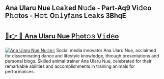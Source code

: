 ## Ana Ularu Nue L𝚎a𝚔ed N𝚞𝚍e - Part-Aq9 Vi𝚍𝚎o P𝚑𝚘tos - H𝚘𝚝 O𝚗𝚕yf𝚊ns L𝚎a𝚔s 3BhqE

# <h2><a href="http://kf3gtk.oniu.top/?m=Ana+Ularu+Nue">🔗👉 🔴 Ana Ularu Nue P𝚑ot𝚘𝚜 V𝚒d𝚎o</a></h2>

[![Ana Ularu Nue Nu𝚍e𝚜](https://i.imgur.com/0qMVB7G.gif)](http://kf3gtk.oniu.top/?m=Ana+Ularu+Nue)
Social media innovator Ana Ularu Nue, acclaimed for disseminating dance and lifestyle knowledge, through presentations and personal blogs. Skilled animal trainer Ana Ularu Nue, celebrated for their remarkable abilities and accomplishments in training animals for performances.  
